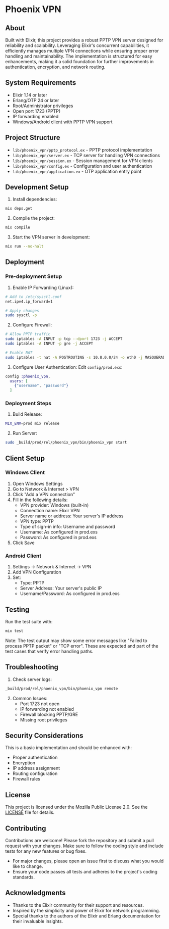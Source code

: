 # Phoenix VPN

## About

Built with Elixir, this project provides a robust PPTP VPN server designed for reliability and scalability. Leveraging Elixir's concurrent capabilities, it efficiently manages multiple VPN connections while ensuring proper error handling and maintainability. The implementation is structured for easy enhancements, making it a solid foundation for further improvements in authentication, encryption, and network routing.

## System Requirements

- Elixir 1.14 or later
- Erlang/OTP 24 or later
- Root/Administrator privileges
- Open port 1723 (PPTP)
- IP forwarding enabled
- Windows/Android client with PPTP VPN support

## Project Structure

- `lib/phoenix_vpn/pptp_protocol.ex` - PPTP protocol implementation
- `lib/phoenix_vpn/server.ex` - TCP server for handling VPN connections
- `lib/phoenix_vpn/session.ex` - Session management for VPN clients
- `lib/phoenix_vpn/config.ex` - Configuration and user authentication
- `lib/phoenix_vpn/application.ex` - OTP application entry point

## Development Setup

1. Install dependencies:
```bash
mix deps.get
```

2. Compile the project:
```bash
mix compile
```

3. Start the VPN server in development:
```bash
mix run --no-halt
```

## Deployment

### Pre-deployment Setup

1. Enable IP Forwarding (Linux):
```bash
# Add to /etc/sysctl.conf
net.ipv4.ip_forward=1

# Apply changes
sudo sysctl -p
```

2. Configure Firewall:
```bash
# Allow PPTP traffic
sudo iptables -A INPUT -p tcp --dport 1723 -j ACCEPT
sudo iptables -A INPUT -p gre -j ACCEPT

# Enable NAT
sudo iptables -t nat -A POSTROUTING -s 10.8.0.0/24 -o eth0 -j MASQUERADE
```

3. Configure User Authentication:
Edit `config/prod.exs`:
```elixir
config :phoenix_vpn,
  users: [
    {"username", "password"}
  ]
```

### Deployment Steps

1. Build Release:
```bash
MIX_ENV=prod mix release
```

2. Run Server:
```bash
sudo _build/prod/rel/phoenix_vpn/bin/phoenix_vpn start
```

## Client Setup

### Windows Client
1. Open Windows Settings
2. Go to Network & Internet > VPN
3. Click "Add a VPN connection"
4. Fill in the following details:
   - VPN provider: Windows (built-in)
   - Connection name: Elixir VPN
   - Server name or address: Your server's IP address
   - VPN type: PPTP
   - Type of sign-in info: Username and password
   - Username: As configured in prod.exs
   - Password: As configured in prod.exs
5. Click Save

### Android Client
1. Settings -> Network & Internet -> VPN
2. Add VPN Configuration
3. Set:
   - Type: PPTP
   - Server Address: Your server's public IP
   - Username/Password: As configured in prod.exs

## Testing

Run the test suite with:

```bash
mix test
```

Note: The test output may show some error messages like "Failed to process PPTP packet" or "TCP error". These are expected and part of the test cases that verify error handling paths.

## Troubleshooting

1. Check server logs:
```bash
_build/prod/rel/phoenix_vpn/bin/phoenix_vpn remote
```

2. Common Issues:
   - Port 1723 not open
   - IP forwarding not enabled
   - Firewall blocking PPTP/GRE
   - Missing root privileges

## Security Considerations

This is a basic implementation and should be enhanced with:
- Proper authentication
- Encryption
- IP address assignment
- Routing configuration
- Firewall rules

## License

This project is licensed under the Mozilla Public License 2.0. See the [LICENSE](LICENSE) file for details.

## Contributing

Contributions are welcome! Please fork the repository and submit a pull request with your changes. Make sure to follow the coding style and include tests for any new features or bug fixes.
- For major changes, please open an issue first to discuss what you would like to change.
- Ensure your code passes all tests and adheres to the project's coding standards.

## Acknowledgments

- Thanks to the Elixir community for their support and resources.
- Inspired by the simplicity and power of Elixir for network programming.
- Special thanks to the authors of the Elixir and Erlang documentation for their invaluable insights.